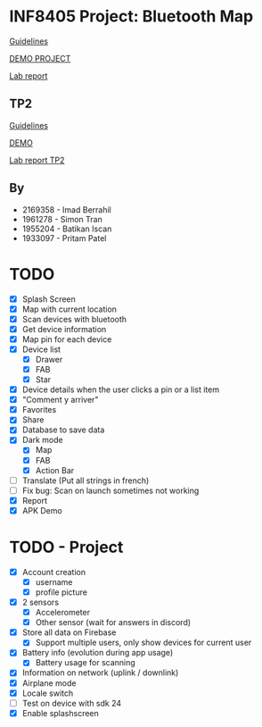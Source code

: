 # INF8405 Project: Bluetooth Map

[Guidelines](INF8405%20-%20Projet%20-%20H2023.pdf)

[DEMO PROJECT](BluetoothMap-INF8405.apk)

[Lab report](INF8405_projet_1933097_1955204_2169358_1961278.pdf)

## TP2

[Guidelines](INF8405%20-%20TP2%20-%20H2023.pdf)

[DEMO](BluetoothMap-INF8405-TP2.apk)

[Lab report TP2](INF8405_TP2_2169358_1961278_1955204_1933097.pdf)

## By

- 2169358 - Imad Berrahil
- 1961278 - Simon Tran
- 1955204 - Batikan Iscan
- 1933097 - Pritam Patel
 
# TODO

- [x] Splash Screen
- [x] Map with current location
- [x] Scan devices with bluetooth
- [x] Get device information
- [x] Map pin for each device
- [x] Device list
    - [x] Drawer
    - [x] FAB
    - [x] Star
- [x] Device details when the user clicks a pin or a list item
- [x] "Comment y arriver"
- [x] Favorites
- [x] Share
- [x] Database to save data
- [x] Dark mode
    - [x] Map
    - [x] FAB
    - [x] Action Bar
- [ ] Translate (Put all strings in french)
- [ ] Fix bug: Scan on launch sometimes not working
- [x] Report
- [x] APK Demo

# TODO - Project

- [x] Account creation
    - [x] username
    - [x] profile picture
- [x] 2 sensors
    - [x] Accelerometer
    - [x] Other sensor (wait for answers in discord)
- [x] Store all data on Firebase
    - [x] Support multiple users, only show devices for current user
- [x] Battery info (evolution during app usage)
    - [x] Battery usage for scanning
- [x] Information on network (uplink / downlink)
- [x] Airplane mode
- [x] Locale switch
- [ ] Test on device with sdk 24
- [x] Enable splashscreen
